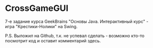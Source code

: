 # CrossGameGUI
7-е задание курса GeekBrains "Основы Java. Интерактивный курс" - игра "Крестики-Нолики" на Swing.

P.S. Выложил на Github, т.к. не успевал сделать - возможно кто-то посмотрит код и оставит комментарий здесь.
